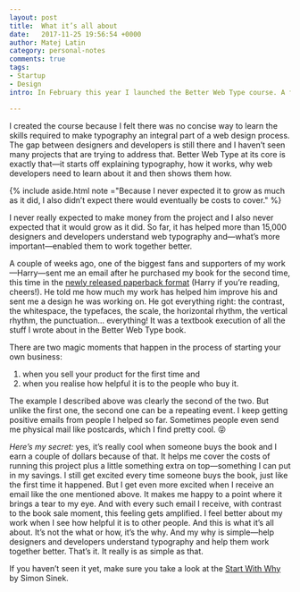 ```yaml
---
layout: post
title:  What it’s all about
date:   2017-11-25 19:56:54 +0000
author: Matej Latin
category: personal-notes
comments: true
tags:
- Startup
- Design
intro: In February this year I launched the Better Web Type course. A few lessons about typography that would help designers and developers learn what typography is and how it can be done well on the web.

---
```


I created the course because I felt there was no concise way to learn the skills required to make typography an integral part of a web design process. The gap between designers and developers is still there and I haven’t seen many projects that are trying to address that. Better Web Type at its core is exactly that—it starts off explaining typography, how it works, why web developers need to learn about it and then shows them how. 

{% include aside.html note ="Because I never expected it to grow as much as it did, I also didn’t expect there would eventually be costs to cover." %}

I never really expected to make money from the project and I also never expected that it would grow as it did. So far, it has helped more than 15,000 designers and developers understand web typography and—what’s more important—enabled them to work together better. 

A couple of weeks ago, one of the biggest fans and supporters of my work—Harry—sent me an email after he purchased my book for the second time, this time in the [newly released paperback format](https://betterwebtype.com/web-typography-book) (Harry if you’re reading, cheers!). He told me how much my work has helped him improve his and sent me a design he was working on. He got everything right: the contrast, the whitespace, the typefaces, the scale, the horizontal rhythm, the vertical rhythm, the punctuation… everything! It was a textbook execution of all the stuff I wrote about in the Better Web Type book. 

<div></div>

There are two magic moments that happen in the process of starting your own business: 

1. when you sell your product for the first time and 
2. when you realise how helpful it is to the people who buy it. 

The example I described above was clearly the second of the two. But unlike the first one, the second one can be a repeating event. I keep getting positive emails from people I helped so far. Sometimes people even send me physical mail like postcards, which I find pretty cool. :stuck_out_tongue_closed_eyes:

*Here’s my secret:* yes, it’s really cool when someone buys the book and I earn a couple of dollars because of that. It helps me cover the costs of running this project plus a little something extra on top—something I can put in my savings. I still get excited every time someone buys the book, just like the first time it happened. But I get even more excited when I receive an email like the one mentioned above. It makes me happy to a point where it brings a tear to my eye. And with every such email I receive, with contrast to the book sale moment, this feeling gets amplified. I feel better about my work when I see how helpful it is to other people. And this is what it’s all about. It’s not the what or how, it’s the why. And my why is simple—help designers and developers understand typography and help them work together better. That’s it. It really is as simple as that.

If you haven’t seen it yet, make sure you take a look at the [Start With Why](https://www.youtube.com/watch?v=u4ZoJKF_VuA&t=6s) by Simon Sinek.